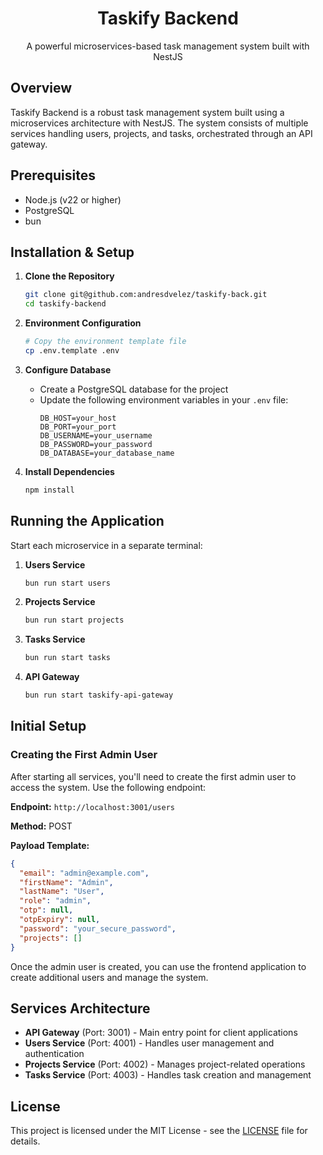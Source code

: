 <p align="center">
  <h1 align="center">Taskify Backend</h1>
  <p align="center">A powerful microservices-based task management system built with NestJS</p>
</p>

## Overview

Taskify Backend is a robust task management system built using a microservices architecture with NestJS. The system consists of multiple services handling users, projects, and tasks, orchestrated through an API gateway.

## Prerequisites

- Node.js (v22 or higher)
- PostgreSQL
- bun

## Installation & Setup

1. **Clone the Repository**

   ```bash
   git clone git@github.com:andresdvelez/taskify-back.git
   cd taskify-backend
   ```

2. **Environment Configuration**

   ```bash
   # Copy the environment template file
   cp .env.template .env
   ```

3. **Configure Database**

   - Create a PostgreSQL database for the project
   - Update the following environment variables in your `.env` file:
     ```
     DB_HOST=your_host
     DB_PORT=your_port
     DB_USERNAME=your_username
     DB_PASSWORD=your_password
     DB_DATABASE=your_database_name
     ```

4. **Install Dependencies**
   ```bash
   npm install
   ```

## Running the Application

Start each microservice in a separate terminal:

1. **Users Service**

   ```bash
   bun run start users
   ```

2. **Projects Service**

   ```bash
   bun run start projects
   ```

3. **Tasks Service**

   ```bash
   bun run start tasks
   ```

4. **API Gateway**
   ```bash
   bun run start taskify-api-gateway
   ```

## Initial Setup

### Creating the First Admin User

After starting all services, you'll need to create the first admin user to access the system. Use the following endpoint:

**Endpoint:** `http://localhost:3001/users`

**Method:** POST

**Payload Template:**

```json
{
  "email": "admin@example.com",
  "firstName": "Admin",
  "lastName": "User",
  "role": "admin",
  "otp": null,
  "otpExpiry": null,
  "password": "your_secure_password",
  "projects": []
}
```

Once the admin user is created, you can use the frontend application to create additional users and manage the system.

## Services Architecture

- **API Gateway** (Port: 3001) - Main entry point for client applications
- **Users Service** (Port: 4001) - Handles user management and authentication
- **Projects Service** (Port: 4002) - Manages project-related operations
- **Tasks Service** (Port: 4003) - Handles task creation and management

## License

This project is licensed under the MIT License - see the [LICENSE](LICENSE) file for details.
